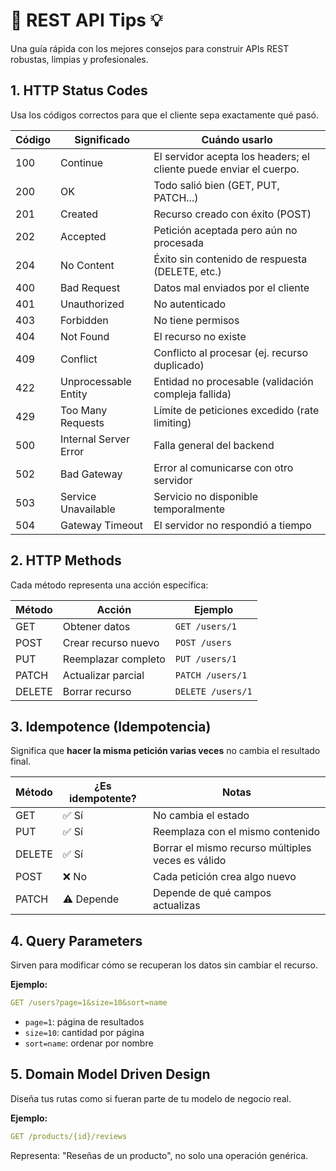# 🚀 REST API Tips 💡

Una guía rápida con los mejores consejos para construir APIs REST robustas, limpias y profesionales.

## 1. HTTP Status Codes

Usa los códigos correctos para que el cliente sepa exactamente qué pasó.

| Código | Significado           | Cuándo usarlo                                                      |
| ------ | --------------------- | ------------------------------------------------------------------ |
| 100    | Continue              | El servidor acepta los headers; el cliente puede enviar el cuerpo. |
| 200    | OK                    | Todo salió bien (GET, PUT, PATCH...)                               |
| 201    | Created               | Recurso creado con éxito (POST)                                    |
| 202    | Accepted              | Petición aceptada pero aún no procesada                            |
| 204    | No Content            | Éxito sin contenido de respuesta (DELETE, etc.)                    |
| 400    | Bad Request           | Datos mal enviados por el cliente                                  |
| 401    | Unauthorized          | No autenticado                                                     |
| 403    | Forbidden             | No tiene permisos                                                  |
| 404    | Not Found             | El recurso no existe                                               |
| 409    | Conflict              | Conflicto al procesar (ej. recurso duplicado)                      |
| 422    | Unprocessable Entity  | Entidad no procesable (validación compleja fallida)                |
| 429    | Too Many Requests     | Límite de peticiones excedido (rate limiting)                      |
| 500    | Internal Server Error | Falla general del backend                                          |
| 502    | Bad Gateway           | Error al comunicarse con otro servidor                             |
| 503    | Service Unavailable   | Servicio no disponible temporalmente                               |
| 504    | Gateway Timeout       | El servidor no respondió a tiempo                                  |

## 2. HTTP Methods

Cada método representa una acción específica:

| Método | Acción              | Ejemplo           |
| ------ | ------------------- | ----------------- |
| GET    | Obtener datos       | `GET /users/1`    |
| POST   | Crear recurso nuevo | `POST /users`     |
| PUT    | Reemplazar completo | `PUT /users/1`    |
| PATCH  | Actualizar parcial  | `PATCH /users/1`  |
| DELETE | Borrar recurso      | `DELETE /users/1` |

## 3. Idempotence (Idempotencia)

Significa que **hacer la misma petición varias veces** no cambia el resultado final.

| Método | ¿Es idempotente? | Notas                                             |
| ------ | ---------------- | ------------------------------------------------- |
| GET    | ✅ Sí            | No cambia el estado                               |
| PUT    | ✅ Sí            | Reemplaza con el mismo contenido                  |
| DELETE | ✅ Sí            | Borrar el mismo recurso múltiples veces es válido |
| POST   | ❌ No            | Cada petición crea algo nuevo                     |
| PATCH  | ⚠ Depende        | Depende de qué campos actualizas                  |

## 4. Query Parameters

Sirven para modificar cómo se recuperan los datos sin cambiar el recurso.

**Ejemplo:**

```yaml
GET /users?page=1&size=10&sort=name
```

- `page=1`: página de resultados
- `size=10`: cantidad por página
- `sort=name`: ordenar por nombre

## 5. Domain Model Driven Design

Diseña tus rutas como si fueran parte de tu modelo de negocio real.

**Ejemplo:**

```yaml
GET /products/{id}/reviews
```

Representa: "Reseñas de un producto", no solo una operación genérica.
